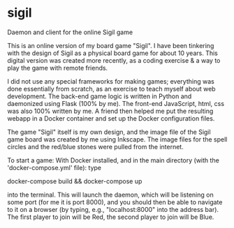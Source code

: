 # sigil
Daemon and client for the online Sigil game

This is an online version of my board game "Sigil". I have been tinkering with the design of Sigil as a physical board game
for about 10 years. This digital version was created more recently, as a coding exercise & a way to play the game
with remote friends.

I did not use any special frameworks for making games; everything was done essentially from scratch, as an exercise to teach myself about web development. The back-end game logic is written in Python and daemonized using Flask (100% by me).  The front-end JavaScript, html, css was also 100% written by me.  A friend then helped me put the resulting webapp in a Docker container and set up the Docker configuration files.

The game "Sigil" itself is my own design, and the image file of the Sigil game board was created by me using Inkscape. The image files for the spell circles and the red/blue stones were pulled from the internet.


To start a game: With Docker installed, and in the main directory (with the 'docker-compose.yml' file): type

docker-compose build && docker-compose up

into the terminal. This will launch the daemon, which will be listening on some port (for me it is port 8000), and
you should then be able to navigate to it on a browser (by typing, e.g., "localhost:8000" into the address bar).
The first player to join will be Red, the second player to join will be Blue.
